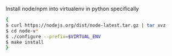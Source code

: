 ﻿Install node/npm into virtualenv in python specifically
```bash
{
$ curl https://nodejs.org/dist/node-latest.tar.gz | tar xvz
$ cd node-v*
$ ./configure --prefix=$VIRTUAL_ENV
$ make install
}
```